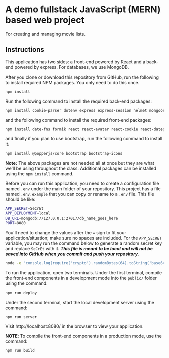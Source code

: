 # A demo fullstack JavaScript (MERN) based web project

For creating and managing movie lists.

## Instructions
This application has two sides: a front-end powered by React and a back-end powered by express. For databases, we use MongoDB. 

After you clone or download this repository from GitHub, run the following to install required NPM packages. You only need to do this once.

```bash
npm install
```

Run the following command to install the required back-end packages:

```bash
npm install cookie-parser dotenv express express-session helmet mongoose morgan passport passport-local passport-local-mongoose pug
```

and the following command to install the required front-end packages:

```bash
npm install date-fns formik react react-avatar react-cookie react-datepicker react-dom react-icons react-router-dom react-toastify yup
```

and finally if you plan to use bootstrap, run the following command to install it:

```bash
npm install @popperjs/core bootstrap bootstrap-icons
```

**Note:** The above packages are not needed all at once but they are what we'll be using throughout the class. Additional packages can be installed using the `npm install` command.

Before you can run this application, you need to create a configuration file named `.env` under the main folder of your repository. This project has a file named `.env.example` that you can copy or rename to a `.env` file. This file should be like:

```bash
APP_SECRET=SeCrEt
APP_DEPLOYMENT=local
DB_URL=mongodb://127.0.0.1:27017/db_name_goes_here
PORT=8080
```

You'll need to change the values after the `=` sign to fit your application/situation; make sure no spaces are included. For the `APP_SECRET` variable, you may run the command below to generate a random secret key and replace `SeCrEt` with it. **_This file is meant to be local and will not be saved into GitHub when you commit and push your repository._**

```bash
node -e "console.log(require('crypto').randomBytes(64).toString('base64'));"
```

To run the application, open two terminals. Under the first terminal, compile the front-end components in a development mode into the `public/` folder using the command:

```bash
npm run deploy
```

Under the second terminal, start the local development server using the command:

```bash
npm run server
```

Visit http://localhost:8080/ in the browser to view your application.

**NOTE**: To compile the front-end components in a production mode, use the command:

```bash
npm run build
```
